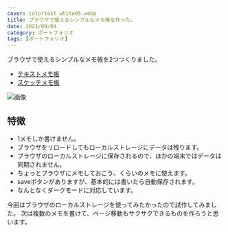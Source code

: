 ```yaml
---
cover: colortest_white05.webp
title: ブラウザで使えるシンプルなメモ帳を作った。
date: 2021/09/04
category: ポートフォリオ
tags: [ポートフォリオ]
---
```


ブラウザで使えるシンプルなメモ帳を2つつくりました。

<!--more-->

- [テキストメモ帳](https://shomaisshi.github.io/labo/memo/)
- [スケッチメモ帳](https://shomaisshi.github.io/labo/draw/)

![画像](/my-home/cover/2021-11-20.webp)

## 特徴

- 1メモしか書けません。
- ブラウザをリロードしてもローカルストレージにデータは残ります。
- ブラウザのローカルストレージに保存されるので、ほかの端末ではデータは同期されません。
- ちょっとブラウザにメモしておこう、くらいのメモに使えます。
- saveボタンがありますが、基本的には書いたら自動保存されます。
- なんとなくダークモードに対応しています。

今回はブラウザのローカルストレージを使ってみたかったので試作してみました。
次は複数のメモを書けて、ページ移動もサクサクできるものを作ろうと思います。
